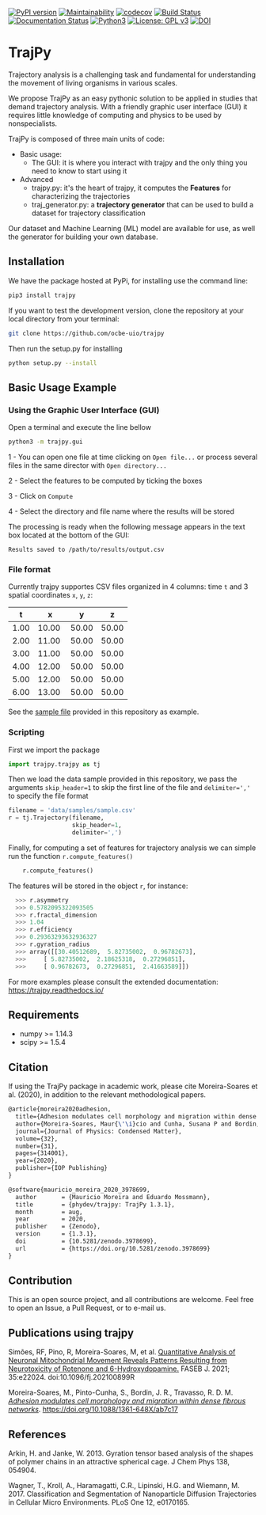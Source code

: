 [![PyPI version](https://badge.fury.io/py/trajpy.svg)](https://badge.fury.io/py/trajpy)
[![Maintainability](https://api.codeclimate.com/v1/badges/650cde37de8ccb468b8c/maintainability)](https://codeclimate.com/github/phydev/trajpy/maintainability)
[![codecov](https://codecov.io/gh/ocbe-uio/trajpy/branch/master/graph/badge.svg?token=lhYwQjiAlU)](https://codecov.io/gh/ocbe-uio/trajpy)
[![Build Status](https://travis-ci.com/ocbe-uio/trajpy.svg?branch=master)](https://travis-ci.com/ocbe-uio/trajpy)
[![Documentation Status](https://readthedocs.org/projects/trajpy/badge/?version=latest)](https://trajpy.readthedocs.io/en/latest/?badge=latest)
[![Python3](https://img.shields.io/badge/python-3.7+-blue.svg)](https://www.python.org/downloads/) 
[![License: GPL v3](https://img.shields.io/badge/License-GPLv3-blue.svg)](https://www.gnu.org/licenses/gpl-3.0)
[![DOI](https://zenodo.org/badge/194252287.svg)](https://zenodo.org/badge/latestdoi/194252287)


# TrajPy

Trajectory analysis is a challenging task and fundamental for
understanding the movement of living organisms in various scales.

We propose TrajPy as an easy pythonic solution to be applied in studies that
demand trajectory analysis. With a friendly graphic user interface (GUI) it requires little knowledge of computing
and physics to be used by nonspecialists.

TrajPy is composed of three main units of code:

- Basic usage:
  - The GUI: it is where you interact with trajpy and the only thing you need to know to start using it
- Advanced  
  - trajpy.py: it's the heart of trajpy, it computes the **Features** for characterizing the trajectories 
  - traj_generator.py: a **trajectory generator** that can be used to build a dataset for trajectory classification


Our dataset and Machine Learning (ML) model are available for use, as well
the generator for building your own database.

## Installation


We have the package hosted at PyPi, for installing use the command line: 
```bash
pip3 install trajpy
```
If you want to test the development version, clone the repository at your local directory from your terminal:
```bash
git clone https://github.com/ocbe-uio/trajpy
```
Then run the setup.py for installing 
```bash
python setup.py --install
```

## Basic Usage Example

### Using the Graphic User Interface (GUI)

Open a terminal and execute the line bellow
```bash
python3 -m trajpy.gui
```

1 - You can open one file at time clicking on `Open file...` or process several files in the same director with `Open directory...`

2 - Select the features to be computed by ticking the boxes

3 - Click on `Compute`

4 - Select the directory and file name where the results will be stored

The processing is ready when the following message appears in the text box located at the bottom of the GUI:

`Results saved to /path/to/results/output.csv`

### File format

Currently trajpy supportes CSV files organized in 4 columns: time `t` and 3 spatial coordinates `x`, `y`, `z`:

|t|x|y|z|
|---|---|---|---|
| 1.00 | 10.00 | 50.00 | 50.00
| 2.00 | 11.00 | 50.00 | 50.00
| 3.00 | 11.00 | 50.00 | 50.00
| 4.00 | 12.00 | 50.00 | 50.00
| 5.00 | 12.00 | 50.00 | 50.00
| 6.00 | 13.00 | 50.00 | 50.00

See the [sample file](https://github.com/ocbe-uio/trajpy/blob/a370e49444ea845becb573fd5cc835b5c899c7dc/data/samples/sample.csv) provided in this repository as example.

### Scripting

First we import the package 
```python
import trajpy.trajpy as tj
```
Then we load the data sample provided in this repository, we pass the arguments `skip_header=1`
 to skip the first line of the file and `delimiter=','` to specify the file format
``` python
filename = 'data/samples/sample.csv'
r = tj.Trajectory(filename,
                  skip_header=1,
                  delimiter=',')
```
Finally, for computing a set of features for trajectory analysis we can simple run the function `r.compute_features()`
```python
    r.compute_features()
```
The features will be stored in the object `r`, for instance:
```python
  >>> r.asymmetry
  >>> 0.5782095322093505
  >>> r.fractal_dimension
  >>> 1.04
  >>> r.efficiency
  >>> 0.29363293632936327
  >>> r.gyration_radius
  >>> array([[30.40512689,  5.82735002,  0.96782673],
  >>>     [ 5.82735002,  2.18625318,  0.27296851],
  >>>     [ 0.96782673,  0.27296851,  2.41663589]])
```

For more examples please consult the extended documentation: https://trajpy.readthedocs.io/

## Requirements

- numpy >= 1.14.3
- scipy >= 1.5.4


## Citation
If using the TrajPy package in academic work, please cite Moreira-Soares et al. (2020), in addition to the relevant methodological papers.

```latex
@article{moreira2020adhesion,
  title={Adhesion modulates cell morphology and migration within dense fibrous networks},
  author={Moreira-Soares, Maur{\'\i}cio and Cunha, Susana P and Bordin, Jos{\'e} Rafael and Travasso, Rui DM},
  journal={Journal of Physics: Condensed Matter},
  volume={32},
  number={31},
  pages={314001},
  year={2020},
  publisher={IOP Publishing}
}

@software{mauricio_moreira_2020_3978699,
  author       = {Mauricio Moreira and Eduardo Mossmann},
  title        = {phydev/trajpy: TrajPy 1.3.1},
  month        = aug,
  year         = 2020,
  publisher    = {Zenodo},
  version      = {1.3.1},
  doi          = {10.5281/zenodo.3978699},
  url          = {https://doi.org/10.5281/zenodo.3978699}
}
```

## Contribution
This is an open source project, and all contributions are welcome. Feel free to open an Issue, a Pull Request, or to e-mail us.

## Publications using trajpy
 Simões, RF, Pino, R, Moreira-Soares, M, et al. [Quantitative Analysis of Neuronal Mitochondrial Movement Reveals Patterns Resulting from Neurotoxicity of Rotenone and 6-Hydroxydopamine.](https://faseb.onlinelibrary.wiley.com/doi/10.1096/fj.202100899R) FASEB J. 2021; 35:e22024. doi:10.1096/fj.202100899R

Moreira-Soares, M., Pinto-Cunha, S.,  Bordin, J. R., Travasso, R. D. M. *[Adhesion modulates cell morphology and migration within dense fibrous networks](https://www.biorxiv.org/content/10.1101/838995v1)*.  https://doi.org/10.1088/1361-648X/ab7c17

## References
Arkin, H. and Janke, W. 2013. Gyration tensor based analysis of the shapes of polymer chains in an attractive spherical cage. J Chem Phys 138, 054904.

Wagner, T., Kroll, A., Haramagatti, C.R., Lipinski, H.G. and Wiemann, M. 2017. Classification and Segmentation of Nanoparticle Diffusion Trajectories in Cellular Micro Environments. PLoS One 12, e0170165.
